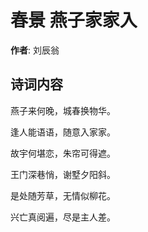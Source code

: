 # 春景 燕子家家入

**作者**: 刘辰翁

## 诗词内容

燕子来何晚，城春换物华。

逢人能语语，随意入家家。

故宇何堪恋，朱帘可得遮。

王门深巷悄，谢墅夕阳斜。

是处随芳草，无情似柳花。

兴亡真阅遍，尽是主人差。

